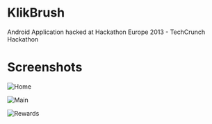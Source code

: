 KlikBrush
=========

Android Application hacked at Hackathon Europe 2013 - TechCrunch Hackathon

Screenshots
===========

![Home](https://dl.dropboxusercontent.com/u/3672489/KlikBrush/home_overview.png)

![Main](https://dl.dropboxusercontent.com/u/3672489/KlikBrush/main_overview.png)

![Rewards](https://dl.dropboxusercontent.com/u/3672489/KlikBrush/rewards_overview.png)


